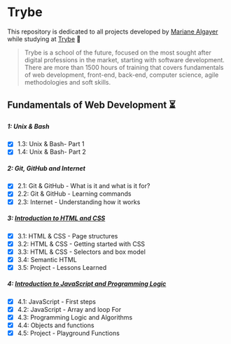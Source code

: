 # Trybe

This repository is dedicated to all projects developed by [Mariane Algayer](https://www.linkedin.com/in/mariane-albuquerque-algayer) while studying at [Trybe](https://www.betrybe.com/) :rocket:

> Trybe is a school of the future, focused on the most sought after digital professions in the market, starting with software development. There are more than 1500 hours of training that covers fundamentals of web development, front-end, back-end, computer science, agile methodologies and soft skills.

## Fundamentals of Web Development :hourglass_flowing_sand:

##### 1: Unix & Bash

- [x] 1.3: Unix & Bash- Part 1
- [x] 1.4: Unix & Bash- Part 2

##### 2: Git, GitHub and Internet

- [x] 2.1: Git & GitHub - What is it and what is it for?
- [x] 2.2: Git & GitHub - Learning commands
- [x] 2.3: Internet - Understanding how it works

##### 3: [Introduction to HTML and CSS](https://github.com/MarianeAlgayer/trybe-exercises/tree/main/01-fundamentals/03-introduction-to-html-css)

- [x] 3.1: HTML & CSS - Page structures
- [x] 3.2: HTML & CSS - Getting started with CSS
- [x] 3.3: HTML & CSS - Selectors and box model
- [x] 3.4: Semantic HTML
- [x] 3.5: Project - Lessons Learned

##### 4: [Introduction to JavaScript and Programming Logic](https://github.com/MarianeAlgayer/trybe-exercises/tree/main/01-fundamentals/04-introduction-to-javascript-programming-logic)

- [x] 4.1: JavaScript - First steps
- [x] 4.2: JavaScript - Array and loop For
- [x] 4.3: Programming Logic and Algorithms
- [x] 4.4: Objects and functions
- [x] 4.5: Project - Playground Functions
